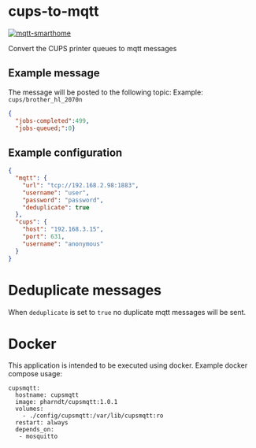 # cups-to-mqtt

[![mqtt-smarthome](https://img.shields.io/badge/mqtt-smarthome-blue.svg)](https://github.com/mqtt-smarthome/mqtt-smarthome)

Convert the CUPS printer queues to mqtt messages

## Example message

The message will be posted to the following topic:
Example: `cups/brother_hl_2070n`

```json
{
  "jobs-completed":499,
  "jobs-queued;":0}
```

## Example configuration

```json
{
  "mqtt": {
    "url": "tcp://192.168.2.98:1883",
    "username": "user",
    "password": "password",
    "deduplicate": true
  },
  "cups": {
    "host": "192.168.3.15",
    "port": 631,
    "username": "anonymous"
  }
}
```

# Deduplicate messages

When `deduplicate` is set to `true` no duplicate mqtt messages will be sent.

# Docker

This application is intended to be executed using docker. Example docker compose usage:

```
cupsmqtt:
  hostname: cupsmqtt
  image: pharndt/cupsmqtt:1.0.1
  volumes:
    - ./config/cupsmqtt:/var/lib/cupsmqtt:ro
  restart: always 
  depends_on:
   - mosquitto
```
